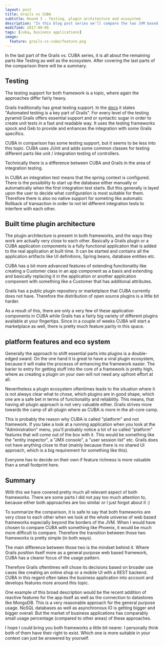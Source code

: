 ```yaml
---
layout: post
title: Grails vs CUBA
subtitle: Round 3 - Testing, plugin architecture and ecosystem
description: "In this blog post series we'll compare the two JVM based web frameworks: Grails and CUBA. This time will cover the missing bits like testing, the plugin architecture and the ecosystem"
modified: 2017-09-05
tags: [cuba, business applications]
image:
  feature: grails-vs-cuba/feature.png
---
```


In the last part of the Grails vs. CUBA series, it is all about the remaining parts like Testing as well as the ecosystem. After covering the last parts of the comparison there will be a summary.

<!-- more -->

## Testing

The testing support for both framework is a topic, where again the approaches differ fairly heavy.

Grails traditionally has great testing support. In the [docs](http://docs.grails.org/latest/guide/testing.html) it states "Automated testing is a key part of Grails". For every level of the testing pyramid Grails offers essential support and or syntactic sugar in order to create unit tests in a fast and readable way. It uses the testing frameworks spock and Geb to provide and enhances the integration with some Grails specifics.

CUBA in comparison has some testing support, but it seems to be less into this topic. CUBA uses JUnit and adds some common classes for testing different parts like unit / integration testing of controllers.

Technically there is a difference between CUBA and Grails in the area of integration testing.

In CUBA an integration test means that the spring context is configured. There is the possibility to start up the database either manually or automatically when the first integration test starts. But this generally is layed upon the user to decide what configuration is most suitable for them. Therefore there is also no native support for someting like automatic Rollback of transaction in order to not let different integration tests to interfere with each other.

## Built time plugin architecture

The plugin architecture is present in both frameworks, and the ways they work are actually very close to each other. Basically a Grails plugin or a CUBA application components is a fully functional application that is added to the real application at built time. It can be started and contains all the application artifacts like UI definitions, Spring beans, database entities etc.

CUBA has a bit more advanced features of extending functionality like creating a Customer class in an app component as a basis and extending and basically replacing it in the application or another application component with something like a Customer that has additional attributes.

Grails has a public plugin repository or marketplace that CUBA currently does not have. Therefore the distribution of open source plugins is a little bit harder.

As a result of this, there are only a very few of these application components in CUBA while Grails has a fairly big variety of different plugins available at your fingertips. Since in a couple of weeks CUBA will start a marketplace as well, there is pretty much feature parity in this space.

## platform features and eco system

Generally the approach to shift essential parts into plugins is a double-edged sward. On the one hand it is great to have a viral plugin ecosystem, because it will make the processs of enhancing the framework easier. The barier to entry for getting stuff into the core of a framework is pretty high, where as creating a plugin on your own will not need any upfront effort at all.

Nevertheless a plugin ecosystem oftentimes leads to the situation where it is not always clear what to chose, which plugins are in good shape, which one are a safe bet in terms of functionality and reliablitly. This means, that having all-plugin approach is not very valuable either. Grails strives more towards the camp of all-plugin where as CUBA is more in the all-core camp.

This is probably the reason why CUBA is called "platform" and not framework. If you take a look at a running application when you look at the "Administration" menu, you'll probably notice a lot of so called "platform" features that will come out of the box with it. This would be something like the "entity inspector", a "JMX console", a "user session list" etc. Grails does not have anything close to that (mainly because there is no shared UI approach, which is a big requirement for something like this).  

Everyone has to decide on their own if feature richness is more valuable than a small footprint here.



## Summary

With this we have covered pretty much all relevant aspect of both frameworks. There are some parts I did not pay too much attention to, because either both approaches are too similar or I just forgot about it :)

To summarize the comparison, it is safe to say that both frameworks are very close to each other when we look at the whole universe of web based frameworks especially beyond the borders of the JVM. When I would have chosen to compare CUBA with something like Phoenix, it would be much more difficult to compare. Therefore the transition between those two frameworks is pretty simple (in both ways).

The main difference between those two is the mindset behind it. Where Grails position itself more as a general purpose web based framework, CUBA has a clearer focus of the usage pattern.

Therefore Grails oftentimes will chose its decisions based on broader use cases like creating an online shop or a mobile UI with a REST backend. CUBA in this regard often takes the business application into account and develops features more around this topic.

One example of this broad description would be the recent addition of reactive features for the app itself as well as the connection to datastores like MongoDB. This is a very reasonable approach for the general purpose usage. NoSQL databases as well as asynchronous IO is getting bigger and bigger overall. But the market of business applications has comparably small usage percentage (compared to other areas) of these approaches.

I hope I could bring you both frameworks a little bit nearer. I personally think both of them have their right to exist. Which one is more suitable in your context can just be answered by yourself.

<style type="text/css">
article.hentry {
  background-color:#ac43ba;
}
</style>
